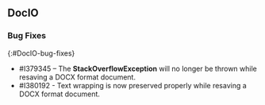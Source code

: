 ## DocIO

### Bug Fixes
{:#DocIO-bug-fixes}

* \#I379345 – The **StackOverflowException**  will no longer be thrown while resaving a DOCX format document.
* \#I380192 - Text wrapping is now preserved properly while resaving a DOCX format document.
